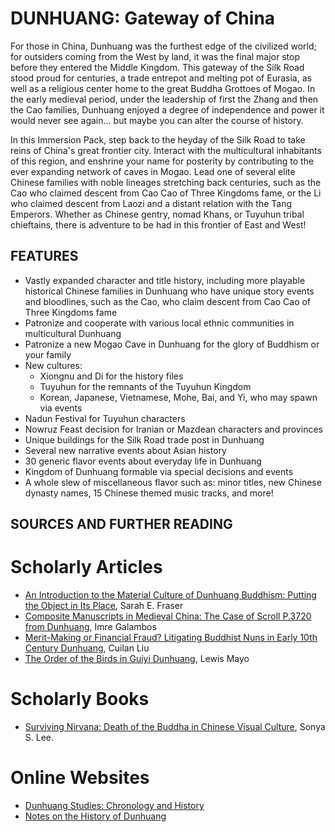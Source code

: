 # DUNHUANG: Gateway of China

For those in China, Dunhuang was the furthest edge of the civilized world; for outsiders coming from the West by land, it was the final major stop before they entered the Middle Kingdom. This gateway of the Silk Road stood proud for centuries, a trade entrepot and melting pot of Eurasia, as well as a religious center home to the great Buddha Grottoes of Mogao. In the early medieval period, under the leadership of first the Zhang and then the Cao families, Dunhuang enjoyed a degree of independence and power it would never see again… but maybe you can alter the course of history.

In this Immersion Pack, step back to the heyday of the Silk Road to take reins of China's great frontier city. Interact with the multicultural inhabitants of this region, and enshrine your name for posterity by contributing to the ever expanding network of caves in Mogao. Lead one of several elite Chinese families with noble lineages stretching back centuries, such as the Cao who claimed descent from Cao Cao of Three Kingdoms fame, or the Li who claimed descent from Laozi and a distant relation with the Tang Emperors. Whether as Chinese gentry, nomad Khans, or Tuyuhun tribal chieftains, there is adventure to be had in this frontier of East and West!


## FEATURES

- Vastly expanded character and title history, including more playable historical Chinese families in Dunhuang who have unique story events and bloodlines, such as the Cao, who claim descent from Cao Cao of Three Kingdoms fame
- Patronize and cooperate with various local ethnic communities in multicultural Dunhuang
- Patronize a new Mogao Cave in Dunhuang for the glory of Buddhism or your family
- New cultures:
	- Xiongnu and Di for the history files
	- Tuyuhun for the remnants of the Tuyuhun Kingdom
	- Korean, Japanese, Vietnamese, Mohe, Bai, and Yi, who may spawn via events
- Nadun Festival for Tuyuhun characters
- Nowruz Feast decision for Iranian or Mazdean characters and provinces
- Unique buildings for the Silk Road trade post in Dunhuang
- Several new narrative events about Asian history
- 30 generic flavor events about everyday life in Dunhuang
- Kingdom of Dunhuang formable via special decisions and events
- A whole slew of miscellaneous flavor such as: minor titles, new Chinese dynasty names, 15 Chinese themed music tracks, and more!


## SOURCES AND FURTHER READING

# Scholarly Articles

- [An Introduction to the Material Culture of Dunhuang Buddhism: Putting the Object in Its Place](https://www2.ihp.sinica.edu.tw/file/1459GDUCCCN.pdf), Sarah E. Fraser
- [Composite Manuscripts in Medieval China: The Case of Scroll P.3720 from Dunhuang](http://frogbear.org/wp-content/uploads/2016/10/9783110496956-One-Volume-Libraries-Composite-and-Multiple-Text-Manuscripts-Composite-Manuscripts-in-Medieval-China-The-Case-of-Scroll-P.3720-from-Dunhuang.pdf), Imre Galambos
- [Merit-Making or Financial Fraud? Litigating Buddhist Nuns in Early 10th Century Dunhuang](https://scholar.harvard.edu/files/cuilanliu/files/jiabs41006.pdf), Cuilan Liu
- [The Order of the Birds in Guiyi Dunhuang](http://www.eastasianhistory.org/sites/default/files/article-content/20/EAH20_01.pdf), Lewis Mayo

# Scholarly Books

- [Surviving Nirvana: Death of the Buddha in Chinese Visual Culture](https://books.google.com/books?id=PRoAyvEv3_IC), Sonya S. Lee.

# Online Websites

- [Dunhuang Studies: Chronology and History](http://www.silkroadfoundation.org/dunhuang/dhhistory.html)
- [Notes on the History of Dunhuang](https://depts.washington.edu/silkroad/cities/china/dh/dhhist.html)

